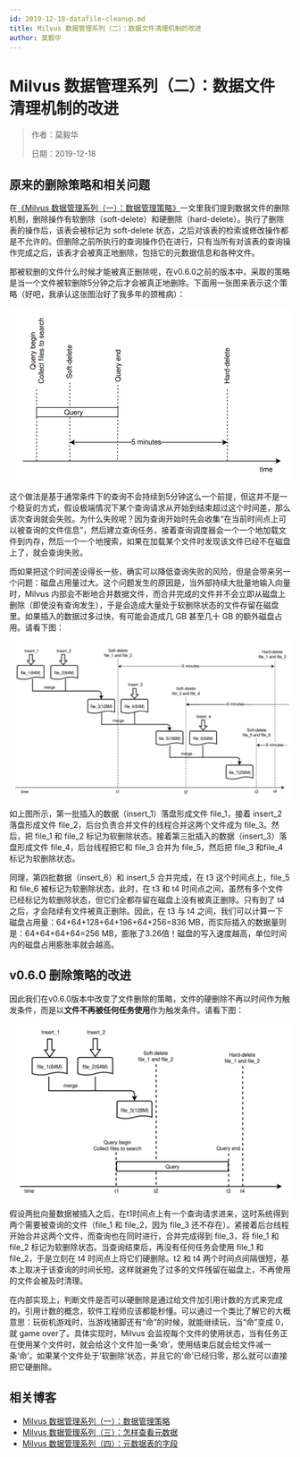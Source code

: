 ```yaml
---
id: 2019-12-18-datafile-cleanup.md
title: Milvus 数据管理系列（二）：数据文件清理机制的改进
author: 莫毅华
---
```


# Milvus 数据管理系列（二）：数据文件清理机制的改进

> 作者：莫毅华
>
> 日期：2019-12-18

## 原来的删除策略和相关问题

在[《Milvus 数据管理系列（一）：数据管理策略》](2019-11-08-data-management.md)一文里我们提到数据文件的删除机制，删除操作有软删除（soft-delete）和硬删除（hard-delete）。执行了删除表的操作后，该表会被标记为 soft-delete 状态，之后对该表的检索或修改操作都是不允许的。但删除之前所执行的查询操作仍在进行，只有当所有对该表的查询操作完成之后，该表才会被真正地删除，包括它的元数据信息和各种文件。

那被软删的文件什么时候才能被真正删除呢，在v0.6.0之前的版本中，采取的策略是当一个文件被软删除5分钟之后才会被真正地删除。下面用一张图来表示这个策略（好吧，我承认这张图治好了我多年的颈椎病）：

![5mins](https://raw.githubusercontent.com/milvus-io/community/master/blog/assets/datafile_clean/5mins.png)

这个做法是基于通常条件下的查询不会持续到5分钟这么一个前提，但这并不是一个稳妥的方式，假设极端情况下某个查询请求从开始到结束超过这个时间差，那么该次查询就会失败。为什么失败呢？因为查询开始时先会收集“在当前时间点上可以被查询的文件信息”，然后建立查询任务，接着查询调度器会一个一个地加载文件到内存，然后一个一个地搜索，如果在加载某个文件时发现该文件已经不在磁盘上了，就会查询失败。

而如果把这个时间差设得长一些，确实可以降低查询失败的风险，但是会带来另一个问题：磁盘占用量过大。这个问题发生的原因是，当外部持续大批量地输入向量时，Milvus 内部会不断地合并数据文件，而合并完成的文件并不会立即从磁盘上删除（即使没有查询发生），于是会造成大量处于软删除状态的文件存留在磁盘里。如果插入的数据过多过快，有可能会造成几 GB 甚至几十 GB 的额外磁盘占用。请看下图：

![result](https://raw.githubusercontent.com/milvus-io/community/master/blog/assets/datafile_clean/5min_result.png)

如上图所示，第一批插入的数据（insert_1）落盘形成文件 file_1，接着 insert_2 落盘形成文件 file_2，后台负责合并文件的线程合并这两个文件成为 file_3。然后，把 file_1 和 file_2 标记为软删除状态。接着第三批插入的数据（insert_3）落盘形成文件 file_4，后台线程把它和 file_3 合并为 file_5，然后把 file_3  和file_4 标记为软删除状态。

同理，第四批数据（insert_6）和 insert_5 合并完成，在 t3 这个时间点上，file_5 和 file_6 被标记为软删除状态，此时，在 t3 和 t4 时间点之间，虽然有多个文件已经标记为软删除状态，但它们全都存留在磁盘上没有被真正删除。只有到了 t4 之后，才会陆续有文件被真正删除。因此，在 t3 与 t4 之间，我们可以计算一下磁盘占用量：64+64+128+64+196+64+256=836 MB，而实际插入的数据量则是：64+64+64+64=256 MB，膨胀了3.26倍！磁盘的写入速度越高，单位时间内的磁盘占用膨胀率就会越高。

## v0.6.0 删除策略的改进

因此我们在v0.6.0版本中改变了文件删除的策略，文件的硬删除不再以时间作为触发条件，而是以**文件不再被任何任务使用**作为触发条件。请看下图：

![newstrategy](https://raw.githubusercontent.com/milvus-io/community/master/blog/assets/datafile_clean/new_strategy.png)

假设两批向量数据被插入之后，在t1时间点上有一个查询请求进来，这时系统得到两个需要被查询的文件（file_1 和 file_2，因为 file_3 还不存在）。紧接着后台线程开始合并这两个文件，而查询也在同时进行，合并完成得到 file_3，将 file_1 和 file_2 标记为软删除状态。当查询结束后，再没有任何任务会使用 file_1 和 file_2，于是立刻在 t4 时间点上将它们硬删除。t2 和 t4 两个时间点间隔很短，基本上取决于该查询的时间长短。这样就避免了过多的文件残留在磁盘上，不再使用的文件会被及时清理。

在内部实现上，判断文件是否可以硬删除是通过给文件加引用计数的方式来完成的。引用计数的概念，软件工程师应该都能秒懂。可以通过一个类比了解它的大概意思：玩街机游戏时，当游戏猪脚还有“命”的时候，就能继续玩，当“命”变成 0，就 game over了。具体实现时，Milvus 会监视每个文件的使用状态，当有任务正在使用某个文件时，就会给这个文件加一条‘命’，使用结束后就会给文件减一条‘命’。如果某个文件处于‘软删除’状态，并且它的‘命’已经归零，那么就可以直接把它硬删除。

## 相关博客

- [Milvus 数据管理系列（一）：数据管理策略](2019-11-08-data-management.md)
- [Milvus 数据管理系列（三）：怎样查看元数据](2019-12-24-view-metadata.md)
- [Milvus 数据管理系列（四）：元数据表的字段](2019-12-27-meta-table.md)